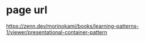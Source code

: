 # page url

https://zenn.dev/morinokami/books/learning-patterns-1/viewer/presentational-container-pattern
